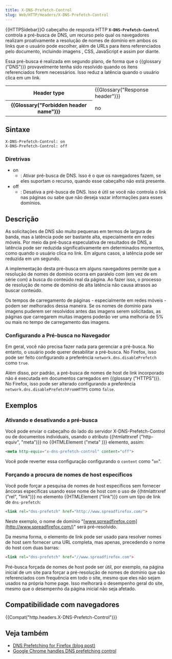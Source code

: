 ```yaml
---
title: X-DNS-Prefetch-Control
slug: Web/HTTP/Headers/X-DNS-Prefetch-Control
---
```


{{HTTPSidebar}}O cabeçalho de resposta HTTP **`X-DNS-Prefetch-Control`** controla a pré-busca de DNS, um recurso pelo qual os navegadores realizam proativamente a resolução de nomes de domínio em ambos os links que o usuário pode escolher, além de URLs para itens referenciados pelo documento, incluindo imagens , CSS, JavaScript e assim por diante.

Essa pré-busca é realizada em segundo plano, de forma que o {{glossary ("DNS")}} provavelmente tenha sido resolvido quando os itens referenciados forem necessários. Isso reduz a latência quando o usuário clica em um link.

<table class="properties">
  <tbody>
    <tr>
      <th scope="row">Header type</th>
      <td>{{Glossary("Response header")}}</td>
    </tr>
    <tr>
      <th scope="row">{{Glossary("Forbidden header name")}}</th>
      <td>no</td>
    </tr>
  </tbody>
</table>

## Sintaxe

```
X-DNS-Prefetch-Control: on
X-DNS-Prefetch-Control: off
```

### Diretrivas

- on
  - : Ativar pré-busca de DNS. Isso é o que os navegadores fazem, se eles suportam o recurso, quando esse cabeçalho não está presente.
- off
  - : Desativa a pré-busca de DNS. Isso é útil se você não controla o link nas páginas ou sabe que não deseja vazar informações para esses domínios.

## Descrição

As solicitações de DNS são muito pequenas em termos de largura de banda, mas a latência pode ser bastante alta, especialmente em redes móveis. Por meio da pré-busca especulativa de resultados de DNS, a latência pode ser reduzida significativamente em determinados momentos, como quando o usuário clica no link. Em alguns casos, a latência pode ser reduzida em um segundo.

A implementação desta pré-busca em alguns navegadores permite que a resolução de nomes de domínio ocorra em paralelo com (em vez de em série com) a busca do conteúdo real da página. Ao fazer isso, o processo de resolução de nome de domínio de alta latência não causa atrasos ao buscar conteúdo.

Os tempos de carregamento de páginas - especialmente em redes móveis - podem ser melhorados dessa maneira. Se os nomes de domínio para imagens puderem ser resolvidos antes das imagens serem solicitadas, as páginas que carregarem muitas imagens poderão ver uma melhoria de 5% ou mais no tempo de carregamento das imagens.

### Configurando a Pré-busca no Navegador

Em geral, você não precisa fazer nada para gerenciar a pré-busca. No entanto, o usuário pode querer desabilitar a pré-busca. No Firefox, isso pode ser feito configurando a preferência `network.dns.disablePrefetch` como `true`.

Além disso, por padrão, a pré-busca de nomes de host de link incorporado não é executada em documentos carregados em {{glossary ("HTTPS")}}. No Firefox, isso pode ser alterado configurando a preferência `network.dns.disablePrefetchFromHTTPS` como `false`.

## Exemplos

### Ativando e desativando a pré-busca

Você pode enviar o cabeçalho do lado do servidor X-DNS-Prefetch-Control ou de documentos individuais, usando o atributo {{htmlattrxref ("http-equiv", "meta")}} no {{HTMLElement ("meta" )}} elemento, assim:

```html
<meta http-equiv="x-dns-prefetch-control" content="off">
```

Você pode reverter essa configuração configurando o `content` como "`on`".

### Forçando a procura de nomes de host específicos

Você pode forçar a pesquisa de nomes de host específicos sem fornecer âncoras específicas usando esse nome de host com o uso de {{htmlattrxref ("rel", "link")}} no elemento {{HTMLElement ("link")}} com um tipo de link de `dns-prefetch`:

```html
<link rel="dns-prefetch" href="http://www.spreadfirefox.com/">
```

Neste exemplo, o nome de domínio "[www.spreadfirefox.com](http://www.spreadfirefox.com/)" será pré-resolvido.

Da mesma forma, o elemento de link pode ser usado para resolver nomes de host sem fornecer uma URL completa, mas apenas, precedendo o nome do host com duas barras:

```html
<link rel="dns-prefetch" href="//www.spreadfirefox.com">
```

Pré-busca forçada de nomes de host pode ser útil, por exemplo, na página inicial de um site para forçar a pré-resolução de nomes de domínio que são referenciados com frequência em todo o site, mesmo que eles não sejam usados na própria home page. Isso melhorará o desempenho geral do site, mesmo que o desempenho da página inicial não seja afetado.

## Compatibilidade com navegadores

{{Compat("http.headers.X-DNS-Prefetch-Control")}}

## Veja também

- [DNS Prefetching for Firefox (blog post)](http://bitsup.blogspot.com/2008/11/dns-prefetching-for-firefox.html)
- [Google Chrome handles DNS prefetching control](http://dev.chromium.org/developers/design-documents/dns-prefetching)
